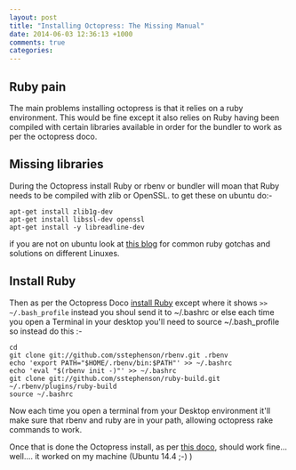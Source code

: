 ```yaml
---
layout: post
title: "Installing Octopress: The Missing Manual"
date: 2014-06-03 12:36:13 +1000
comments: true
categories: 
---
```

## Ruby pain
The main problems installing octopress is that it relies on a ruby environment.
This would be fine except it also relies on Ruby having been compiled with certain libraries available in order for the bundler to work as per the octopress doco.
<!--more-->

## Missing libraries
During the Octopress install Ruby or rbenv or bundler will moan that Ruby needs to be compiled with zlib or OpenSSL. to get these on ubuntu do:-

    apt-get install zlib1g-dev
    apt-get install libssl-dev openssl
    apt-get install -y libreadline-dev

if you are not on ubuntu look at [this blog](https://github.com/sstephenson/ruby-build/wiki) for common ruby gotchas and solutions on different Linuxes.

## Install Ruby
Then as per the Octopress Doco [install Ruby](http://octopress.org/docs/setup/rbenv/) except where it shows `>> ~/.bash_profile` instead you shoul send it to ~/.bashrc or else each time you open a Terminal in your desktop you'll need to source ~/.bash_profile so instead do this :-

    cd
    git clone git://github.com/sstephenson/rbenv.git .rbenv
    echo 'export PATH="$HOME/.rbenv/bin:$PATH"' >> ~/.bashrc
    echo 'eval "$(rbenv init -)"' >> ~/.bashrc
    git clone git://github.com/sstephenson/ruby-build.git ~/.rbenv/plugins/ruby-build
    source ~/.bashrc

Now each time you open a terminal from your Desktop environment it'll make sure that rbenv and ruby are in your path, allowing octopress rake commands to work.

Once that is done the Octopress install, as per [this doco](http://octopress.org/docs/setup/), should work fine... well.... it worked on my machine (Ubuntu 14.4  ;-) )

